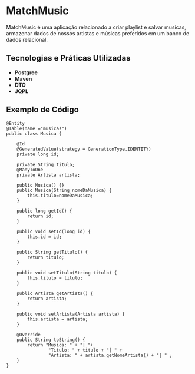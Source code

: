 # MatchMusic
MatchMusic é uma aplicação relacionado a criar playlist e salvar musicas, armazenar dados de nossos artistas e músicas preferidos em um banco de dados relacional.

## Tecnologias e Práticas Utilizadas
- **Postgree**
- **Maven**
- **DTO**
- **JQPL**

## Exemplo de Código

```
@Entity
@Table(name ="musicas")
public class Musica {

    @Id
    @GeneratedValue(strategy = GenerationType.IDENTITY)
    private long id;

    private String titulo;
    @ManyToOne
    private Artista artista;

    public Musica() {}
    public Musica(String nomeDaMusica) {
        this.titulo=nomeDaMusica;
    }

    public long getId() {
        return id;
    }

    public void setId(long id) {
        this.id = id;
    }

    public String getTitulo() {
        return titulo;
    }

    public void setTitulo(String titulo) {
        this.titulo = titulo;
    }

    public Artista getArtista() {
        return artista;
    }

    public void setArtista(Artista artista) {
        this.artista = artista;
    }

    @Override
    public String toString() {
        return "Musica: " + "| "+
                "Titulo: " + titulo + "| " +
                "Artista: " + artista.getNomeArtista() + "| " ;
    }
}
```
